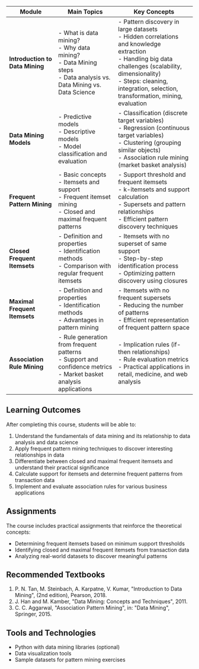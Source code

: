 

| Module | Main Topics | Key Concepts |
|--------|-------------|--------------|
| **Introduction to Data Mining** | - What is data mining?<br>- Why data mining?<br>- Data Mining steps<br>- Data analysis vs. Data Mining vs. Data Science | - Pattern discovery in large datasets<br>- Hidden correlations and knowledge extraction<br>- Handling big data challenges (scalability, dimensionality)<br>- Steps: cleaning, integration, selection, transformation, mining, evaluation |
| **Data Mining Models** | - Predictive models<br>- Descriptive models<br>- Model classification and evaluation | - Classification (discrete target variables)<br>- Regression (continuous target variables)<br>- Clustering (grouping similar objects)<br>- Association rule mining (market basket analysis) |
| **Frequent Pattern Mining** | - Basic concepts<br>- Itemsets and support<br>- Frequent itemset mining<br>- Closed and maximal frequent patterns | - Support threshold and frequent itemsets<br>- k-itemsets and support calculation<br>- Supersets and pattern relationships<br>- Efficient pattern discovery techniques |
| **Closed Frequent Itemsets** | - Definition and properties<br>- Identification methods<br>- Comparison with regular frequent itemsets | - Itemsets with no superset of same support<br>- Step-by-step identification process<br>- Optimizing pattern discovery using closures |
| **Maximal Frequent Itemsets** | - Definition and properties<br>- Identification methods<br>- Advantages in pattern mining | - Itemsets with no frequent supersets<br>- Reducing the number of patterns<br>- Efficient representation of frequent pattern space |
| **Association Rule Mining** | - Rule generation from frequent patterns<br>- Support and confidence metrics<br>- Market basket analysis applications | - Implication rules (if-then relationships)<br>- Rule evaluation metrics<br>- Practical applications in retail, medicine, and web analysis |

## Learning Outcomes
After completing this course, students will be able to:
1. Understand the fundamentals of data mining and its relationship to data analysis and data science
2. Apply frequent pattern mining techniques to discover interesting relationships in data
3. Differentiate between closed and maximal frequent itemsets and understand their practical significance
4. Calculate support for itemsets and determine frequent patterns from transaction data
5. Implement and evaluate association rules for various business applications

## Assignments
The course includes practical assignments that reinforce the theoretical concepts:
- Determining frequent itemsets based on minimum support thresholds
- Identifying closed and maximal frequent itemsets from transaction data
- Analyzing real-world datasets to discover meaningful patterns

## Recommended Textbooks
1. P. N. Tan, M. Steinbach, A. Karpatne, V. Kumar, "Introduction to Data Mining", (2nd edition), Pearson, 2018.
2. J. Han and M. Kamber, "Data Mining: Concepts and Techniques", 2011.
3. C. C. Aggarwal, "Association Pattern Mining", in: "Data Mining", Springer, 2015.

## Tools and Technologies
- Python with data mining libraries (optional)
- Data visualization tools
- Sample datasets for pattern mining exercises

